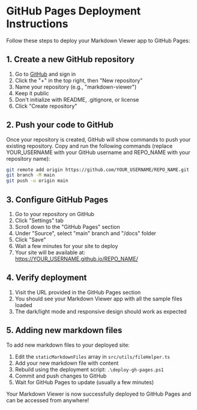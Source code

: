 # GitHub Pages Deployment Instructions

Follow these steps to deploy your Markdown Viewer app to GitHub Pages:

## 1. Create a new GitHub repository

1. Go to [GitHub](https://github.com) and sign in
2. Click the "+" in the top right, then "New repository"
3. Name your repository (e.g., "markdown-viewer")
4. Keep it public
5. Don't initialize with README, .gitignore, or license
6. Click "Create repository"

## 2. Push your code to GitHub

Once your repository is created, GitHub will show commands to push your existing repository. Copy and run the following commands (replace YOUR_USERNAME with your GitHub username and REPO_NAME with your repository name):

```bash
git remote add origin https://github.com/YOUR_USERNAME/REPO_NAME.git
git branch -M main
git push -u origin main
```

## 3. Configure GitHub Pages

1. Go to your repository on GitHub
2. Click "Settings" tab
3. Scroll down to the "GitHub Pages" section
4. Under "Source", select "main" branch and "/docs" folder
5. Click "Save"
6. Wait a few minutes for your site to deploy
7. Your site will be available at: https://YOUR_USERNAME.github.io/REPO_NAME/

## 4. Verify deployment

1. Visit the URL provided in the GitHub Pages section
2. You should see your Markdown Viewer app with all the sample files loaded
3. The dark/light mode and responsive design should work as expected

## 5. Adding new markdown files

To add new markdown files to your deployed site:

1. Edit the `staticMarkdownFiles` array in `src/utils/fileHelper.ts`
2. Add your new markdown file with content
3. Rebuild using the deployment script: `.\deploy-gh-pages.ps1`
4. Commit and push changes to GitHub
5. Wait for GitHub Pages to update (usually a few minutes)

Your Markdown Viewer is now successfully deployed to GitHub Pages and can be accessed from anywhere! 